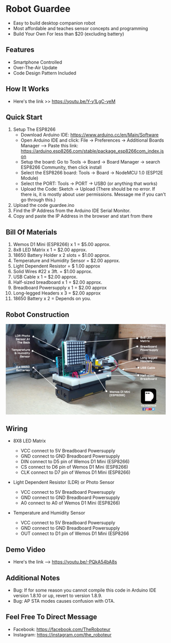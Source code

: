 # Robot Guardee
* Easy to build desktop companion robot
* Most affordable and teaches sensor concepts and programming
* Build Your Own For less than $20 (excluding battery)

## Features
* Smartphone Controlled
* Over-The-Air Update
* Code Design Pattern Included

## How It Works 
* Here's the link >> https://youtu.be/Y-y1LgC-yeM

## Quick Start
1. Setup The ESP8266
    * Download Arduino IDE: https://www.arduino.cc/en/Main/Software
    * Open Arduino IDE and click: File -> Preferences -> Additional Boards Manager --> Paste this     link: https://arduino.esp8266.com/stable/package_esp8266com_index.json
    * Setup the board: Go to Tools -> Board -> Board Manager -> search ESP8266 Community, then click install
    * Select the ESP8266 board: Tools -> Board -> NodeMCU 1.0 (ESP12E Module)
    * Select the PORT: Tools -> PORT -> USB0 (or anything that works)
    * Upload the Code: Sketch -> Upload (There should be no error. If there is, it is mostly about user permissions. Message me if you can't go through this.)
2. Upload the code guardee.ino
3. Find the IP Address from the Arduino IDE Serial Monitor. 
4. Copy and paste the IP Address in the browser and start from there

## Bill Of Materials
1. Wemos D1 Mini (ESP8266) x 1  = $5.00 approx.
2. 8x8 LED Matrix x 1  = $2.00 approx.
3. 18650 Battery Holder x 2 slots = $1.00 approx.
4. Temperature and Humidity Sensor = $2.00 approx.
5. Light Dependent Resistor = $ 1.00 approx
6. Solid Wires #22 x 3ft. = $1.00 approx.
7. USB Cable x 1 = $2.00 approx.
8. Half-sized breadboard x 1 = $2.00 approx.
9. Breadboard Powersupply x 1 = $2.00 approx
10. Long-legged Headers x 3 = $2.00 approx
11. 18650 Battery x 2 = Depends on you. 

## Robot Construction
![Robot Construction](/robot-guardee-01.png)

## Wiring 
* 8X8 LED Matrix
   * VCC connect to 5V Breadboard Powersupply
   * GND connect to GND Breadboard Powersupply
   * DIN connect to D5 pin of Wemos D1 Mini (ESP8266)
   * CS connect to D6 pin of Wemos D1 Mini (ESP8266)
   * CLK connect to D7 pin of Wemos D1 Mini (ESP8266)
   
* Light Dependent Resistor (LDR) or Photo Sensor
   * VCC connect to 5V Breadboard Powersupply
   * GND connect to GND Breadboard Powersupply
   * A0 connect to A0 of Wemos D1 Mini (ESP8266)
   
* Temperature and Humidity Sensor
   * VCC connect to 5V Breadboard Powersupply
   * GND connect to GND Breadboard Powersupply
   * OUT connect to D1 pin of Wemos D1 Mini (ESP8266
   
## Demo Video
* Here's the link --> https://youtu.be/-PQkA54bA8s

## Additional Notes
* Bug: If for some reason you cannot compile this code in Arduino IDE version 1.8.10 or up, revert to version 1.8.9.
* Bug: AP STA modes causes confusion with OTA.

## Feel Free To Direct Message
* Facebook: https://facebook.com/TheRoboteur
* Instagram: https://instagram.com/the_roboteur
